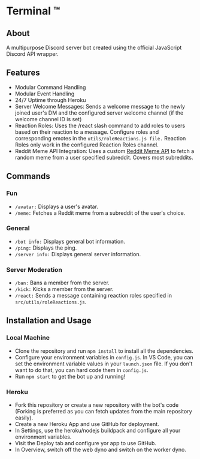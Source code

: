 # Terminal ™

## About
A multipurpose Discord server bot created using the official JavaScript Discord API wrapper.

## Features
* Modular Command Handling 
* Modular Event Handling
* 24/7 Uptime through Heroku
* Server Welcome Messages: Sends a welcome message to the newly joined user's DM and the configured server welcome channel (if the welcome channel ID is set) 
* Reaction Roles: Uses the /react slash command to add roles to users based on their reaction to a message. Configure roles and corresponding emotes in the <code>utils/roleReactions.js file.</code> Reaction Roles only work in the configured Reaction Roles channel.
* Reddit Meme API Integration: Uses a custom [Reddit Meme API](https://github.com/Rafi-99/Meme-API) to fetch a random meme from a user specified subreddit. Covers most subreddits.

## Commands

### Fun
* <code>/avatar:</code> Displays a user's avatar.
* <code>/meme:</code> Fetches a Reddit meme from a subreddit of the user's choice.

### General
* <code>/bot info:</code> Displays general bot information.
* <code>/ping:</code> Displays the ping.
* <code>/server info:</code> Displays general server information.

### Server Moderation
* <code>/ban:</code> Bans a member from the server.
* <code>/kick:</code> Kicks a member from the server.
* <code>/react:</code> Sends a message containing reaction roles specified in <code>src/utils/roleReactions.js</code>.

## Installation and Usage

### Local Machine
* Clone the repository and run <code>npm install</code> to install all the dependencies.
* Configure your environment variables in <code>config.js</code>. In VS Code, you can set the environment variable values in your <code>launch.json</code> file. If you don't want to do that, you can hard code them in <code>config.js</code>.
* Run <code>npm start</code> to get the bot up and running!

### Heroku 
* Fork this repository or create a new repository with the bot's code (Forking is preferred as you can fetch updates from the main repository easily).
* Create a new Heroku App and use GitHub for deployment.
* In Settings, use the heroku/nodejs buildpack and configure all your environment variables.
* Visit the Deploy tab and configure yor app to use GitHub.
* In Overview, switch off the web dyno and switch on the worker dyno.